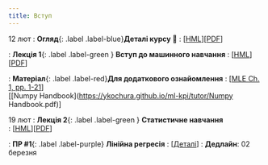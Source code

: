 ```yaml
---
title: Вступ 
---
```



12 лют 
: **Огляд**{: .label .label-blue}**Деталі курсу 👋**
  : [[HML](https://ykochura.github.io/ml-kpi/?p=details.md#1)][[PDF](https://ykochura.github.io/ml-kpi/pdf/details.pdf)] 

: **Лекція 1**{: .label .label-green } **Вступ до машинного навчання**
  : [[HML](https://ykochura.github.io/ml-kpi/?p=lecture1.md#1)][[PDF](https://ykochura.github.io/ml-kpi/pdf/lecture1.pdf)] 

: **Матеріал**{: .label .label-red}**Для додаткового ознайомлення**
  : [[MLE Ch. 1, pp. 1-21](http://bit.ly/MLEbook-Chapter1)] <br> [[Numpy Handbook](https://ykochura.github.io/ml-kpi/tutor/Numpy Handbook.pdf)]


19 лют
: **Лекція 2**{: .label .label-green } **Cтатистичне навчання**  
  : [[HML](https://ykochura.github.io/ml-kpi/?p=lecture2.md#1)][[PDF](https://ykochura.github.io/ml-kpi/pdf/lecture2.pdf)] 

: **ПР #1**{: .label .label-purple} **Лiнiйна регресiя** 
  : [[Деталі](https://drive.google.com/file/d/17rqnKTbh6SOar-CVdyBYL4Xy6RsLuNwR/view?usp=sharing)] 
    : **Дедлайн**:  02 березня

<!--
12 бер
: **Лекція 3**{: .label .label-green } **Розвідувальний аналіз даних з pandas**
  : [[Демо](https://www.kaggle.com/code/kyuriy/pandas)] [[ВІДЕО](https://youtu.be/OmxMWNXWjQA)]

: **Матеріал**{: .label .label-red}**Для додаткового ознайомлення**
  : [[Шпаргалка](https://colab.research.google.com/github/fralfaro/DS-Cheat-Sheets/blob/main/docs/examples/pandas/pandas.ipynb)] 


#### Очікуються матеріали та запис лекції

26 бер
: **Лекція 4**{: .label .label-green } **Візуальний аналіз даних**
  : [[Демо]()] [[ВІДЕО]()]
  [[ВІДЕО](https://youtu.be/_LDRSPLwOb8)]
 -->
